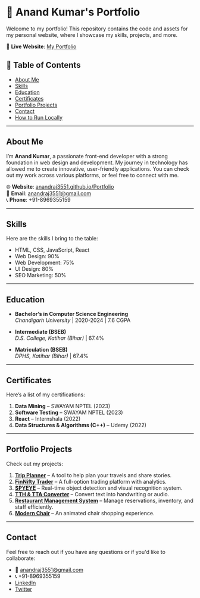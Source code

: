 # 💼 Anand Kumar's Portfolio

Welcome to my portfolio! This repository contains the code and assets for my personal website, where I showcase my skills, projects, and more.

🔗 **Live Website**: [My Portfolio](https://anandraj3551.github.io/Portfolio/)

## 📝 Table of Contents
- [About Me](#about-me)
- [Skills](#skills)
- [Education](#education)
- [Certificates](#certificates)
- [Portfolio Projects](#portfolio-projects)
- [Contact](#contact)
- [How to Run Locally](#how-to-run-locally)

---

## About Me
I’m **Anand Kumar**, a passionate front-end developer with a strong foundation in web design and development. My journey in technology has allowed me to create innovative, user-friendly applications. You can check out my work across various platforms, or feel free to connect with me.

🌐 **Website**: [anandraj3551.github.io/Portfolio](https://anandraj3551.github.io/Portfolio/)  
📧 **Email**: [anandraj3551@gmail.com](mailto:anandraj3551@gmail.com)  
📞 **Phone**: +91-8969355159

---

## Skills
Here are the skills I bring to the table:

- HTML, CSS, JavaScript, React
- Web Design: 90%
- Web Development: 75%
- UI Design: 80%
- SEO Marketing: 50%

---

## Education
- **Bachelor’s in Computer Science Engineering**  
  _Chandigarh University_ | 2020-2024 | 7.6 CGPA

- **Intermediate (BSEB)**  
  _D.S. College, Katihar (Bihar)_ | 67.4%

- **Matriculation (BSEB)**  
  _DPHS, Katihar (Bihar)_ | 67.4%

---

## Certificates
Here’s a list of my certifications:
1. **Data Mining** – SWAYAM NPTEL (2023)
2. **Software Testing** – SWAYAM NPTEL (2023)
3. **React** – Internshala (2022)
4. **Data Structures & Algorithms (C++)** – Udemy (2022)

---

## Portfolio Projects
Check out my projects:
1. **[Trip Planner](https://anandraj3551.github.io/TripPlanner/)** – A tool to help plan your travels and share stories.
2. **[FinNifty Trader](https://anandraj3551.github.io/Fin-Nifti-Trader/)** – A full-option trading platform with analytics.
3. **[SPYEYE](https://github.com/Anandraj3551/SPYEYE)** – Real-time object detection and visual recognition system.
4. **[TTH & TTA Converter](https://github.com/Anandraj3551/Text-To-Handwriting-And-Audio-Converter.git)** – Convert text into handwriting or audio.
5. **[Restaurant Management System](https://anandraj3551.github.io/Restaurant-management-system/)** – Manage reservations, inventory, and staff efficiently.
6. **[Modern Chair](https://anandraj3551.github.io/Modern-Chair/)** – An animated chair shopping experience.

---

## Contact
Feel free to reach out if you have any questions or if you'd like to collaborate:

- 📧 [anandraj3551@gmail.com](mailto:anandraj3551@gmail.com)
- 📞 +91-8969355159
- [LinkedIn](https://www.linkedin.com/in/anand-kumar-70117a200/)
- [Twitter](https://twitter.com/ANAND_1920)

